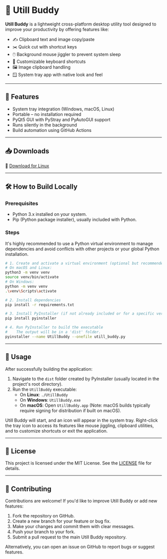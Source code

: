 # 🧰 Utill Buddy

**Utill Buddy** is a lightweight cross-platform desktop utility tool designed to improve your productivity by offering features like:

- ✍️ Clipboard text and image copy/paste
- ✂️ Quick cut with shortcut keys
- 🖱️ Background mouse jiggler to prevent system sleep
- 🎯 Customizable keyboard shortcuts
- 🖼️ Image clipboard handling
- 🪟 System tray app with native look and feel

---

## 🚀 Features

- System tray integration (Windows, macOS, Linux)
- Portable – no installation required
- PyQt5 GUI with PyStray and PyAutoGUI support
- Runs silently in the background
- Build automation using GitHub Actions

---

## 📥 Downloads

<!-- BUILDS START -->
🔹 [Download for Linux](portable/Linux/UtillBuddy)
<!-- Other platform builds are planned and will be added here once available. -->
<!-- BUILDS END -->

---

## 🛠️ How to Build Locally

### Prerequisites
- Python 3.x installed on your system.
- Pip (Python package installer), usually included with Python.

### Steps
It's highly recommended to use a Python virtual environment to manage dependencies and avoid conflicts with other projects or your global Python installation.

```bash
# 1. Create and activate a virtual environment (optional but recommended)
# On macOS and Linux:
python3 -m venv venv
source venv/bin/activate
# On Windows:
python -m venv venv
.\venv\Scripts\activate

# 2. Install dependencies
pip install -r requirements.txt

# 3. Install PyInstaller (if not already included or for a specific version)
pip install pyinstaller

# 4. Run PyInstaller to build the executable
#    The output will be in a 'dist' folder.
pyinstaller --name UtillBuddy --onefile utill_buddy.py
```

---

## 🚀 Usage

After successfully building the application:

1.  Navigate to the `dist` folder created by PyInstaller (usually located in the project's root directory).
2.  Run the `UtillBuddy` executable:
    *   On **Linux**: `./UtillBuddy`
    *   On **Windows**: `UtillBuddy.exe`
    *   On **macOS**: Open `UtillBuddy.app` (Note: macOS builds typically require signing for distribution if built on macOS).

Utill Buddy will start, and an icon will appear in the system tray. Right-click the tray icon to access its features like mouse jiggling, clipboard utilities, and to customize shortcuts or exit the application.

---

## 📜 License

This project is licensed under the MIT License. See the [LICENSE](LICENSE) file for details.

---

## 🤝 Contributing

Contributions are welcome! If you'd like to improve Utill Buddy or add new features:

1.  Fork the repository on GitHub.
2.  Create a new branch for your feature or bug fix.
3.  Make your changes and commit them with clear messages.
4.  Push your branch to your fork.
5.  Submit a pull request to the main Utill Buddy repository.

Alternatively, you can open an issue on GitHub to report bugs or suggest features.
